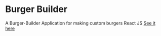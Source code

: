 # Burger Builder

 A Burger-Builder Application for making custom burgers React JS <a href="https://mystifying-jones-37a77a.netlify.app/">See it here</a>



